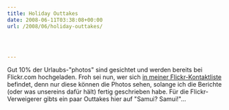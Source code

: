 ```yaml
---
title: Holiday Outtakes
date: 2008-06-11T03:38:08+00:00
url: /2008/06/holiday-outtakes/




---
```

Gut 10% der Urlaubs-"photos" sind gesichtet und werden bereits bei Flickr.com hochgeladen. Froh sei nun, wer sich [in meiner Flickr-Kontaktliste][1] befindet, denn nur diese können die Photos sehen, solange ich die Berichte (oder was unsereins dafür hält) fertig geschrieben habe. Für die Flickr-Verweigerer gibts ein paar Outtakes hier auf "Samui? Samui!"...

 [1]: http://www.flickr.com/photos/schreibblogade/
